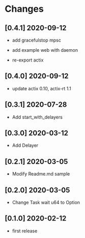 # Changes

## [0.4.1] 2020-09-12

* add gracefulstop mpsc

* add example web with daemon

* re-export actix

## [0.4.0] 2020-09-12

* update actix 0.10, actix-rt 1.1

## [0.3.1] 2020-07-28

* Add start_with_delayers

## [0.3.0] 2020-03-12

* Add Delayer

## [0.2.1] 2020-03-05

* Modify Readme.md sample

## [0.2.0] 2020-03-05

* Change Task wait u64 to Option<Duration>

## [0.1.0] 2020-02-12

* first release